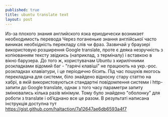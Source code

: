 ```yaml
---
published: true
title: ubuntu translate text
layout: post
---
```

Из-за плохого знания английского язка ериодически возникает необходимость перевода 
Через поганеньке знання англійської часто виникає необхідність перекладу слів чи фраз. Зазвичай у браузері використовую розширення Google translate, проте є деяка незручність з копіюванням тексту звідкись (наприклад, з терміналу) і вставкою в вікно барузера. До того ж, користувачам Ubuntu з кирилічними розкладками відомий баг - "гарячі клавіші" не працюють на укр.-рос. розкладках клавіатури, і це періодично бісить.
Під час пошуків якогось перекладача для системи, біло знайдено відносну стару статтю на хабрі, в якій використовуються стандартні повідомлення системи і http-запити до Google translate, однак з того часу параметри запиту змінювались кілька разів мінімум. Тому було знайдено "оболонку" для роботи з translate і об’єднано все це разом. В результаті написана інструкція доступна тут https://gist.github.com/haltaction/7a12647ae6db6593a4f7